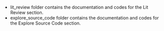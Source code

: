 - lit_review folder contains the documentation and codes for the Lit Review section.
- explore_source_code folder contains the documentation and codes for the Explore Source Code section.
